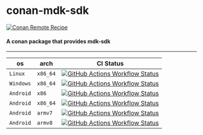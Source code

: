 # conan-mdk-sdk

[![Conan Remote Recipe](https://img.shields.io/badge/dynamic/json?url=https%3A%2F%2Fapi.github.com%2Frepos%2FPrivatehive%2Fconan-mdk-sdk%2Fproperties%2Fvalues&query=%24%5B0%5D.value&style=flat&logo=conan&label=conan&color=%232980b9)](https://conan.privatehive.de/ui/repos/tree/General/public-conan/de.privatehive/mdk-sdk) 

#### A conan package that provides mdk-sdk

---

| os        | arch     | CI Status                                                                                                                                                                                                                                                           |
| --------- | -------- | ------------------------------------------------------------------------------------------------------------------------------------------------------------------------------------------------------------------------------------------------------------------- |
| `Linux`   | `x86_64` | [![GitHub Actions Workflow Status](https://img.shields.io/github/actions/workflow/status/Privatehive/conan-mdk-sdk/main.yml?branch=master&style=flat&logo=github&label=create+package)](https://github.com/Privatehive/conan-mdk-sdk/actions?query=branch%3Amaster) |
| `Windows` | `x86_64` | [![GitHub Actions Workflow Status](https://img.shields.io/github/actions/workflow/status/Privatehive/conan-mdk-sdk/main.yml?branch=master&style=flat&logo=github&label=create+package)](https://github.com/Privatehive/conan-mdk-sdk/actions?query=branch%3Amaster) |
| `Android` | `x86`    | [![GitHub Actions Workflow Status](https://img.shields.io/github/actions/workflow/status/Privatehive/conan-mdk-sdk/main.yml?branch=master&style=flat&logo=github&label=create+package)](https://github.com/Privatehive/conan-mdk-sdk/actions?query=branch%3Amaster) |
| `Android` | `x86_64` | [![GitHub Actions Workflow Status](https://img.shields.io/github/actions/workflow/status/Privatehive/conan-mdk-sdk/main.yml?branch=master&style=flat&logo=github&label=create+package)](https://github.com/Privatehive/conan-mdk-sdk/actions?query=branch%3Amaster) |
| `Android` | `armv7`  | [![GitHub Actions Workflow Status](https://img.shields.io/github/actions/workflow/status/Privatehive/conan-mdk-sdk/main.yml?branch=master&style=flat&logo=github&label=create+package)](https://github.com/Privatehive/conan-mdk-sdk/actions?query=branch%3Amaster) |
| `Android` | `armv8`  | [![GitHub Actions Workflow Status](https://img.shields.io/github/actions/workflow/status/Privatehive/conan-mdk-sdk/main.yml?branch=master&style=flat&logo=github&label=create+package)](https://github.com/Privatehive/conan-mdk-sdk/actions?query=branch%3Amaster) |
